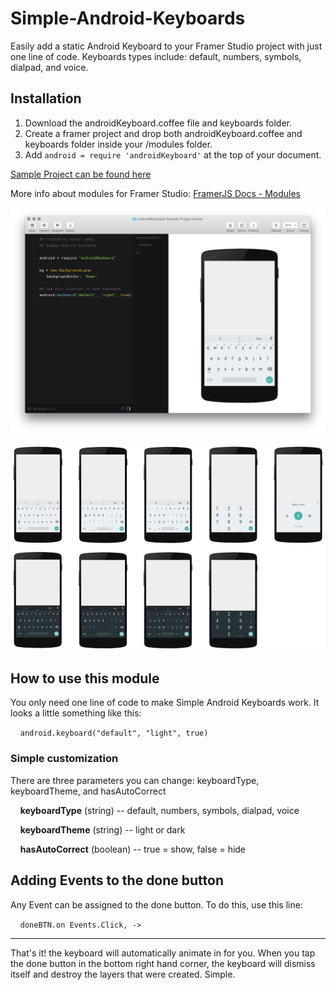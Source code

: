# Simple-Android-Keyboards
Easily add a static Android Keyboard to your Framer Studio project with just one line of code. Keyboards types include: default, numbers, symbols, dialpad, and voice.

## Installation

1. Download the androidKeyboard.coffee file and keyboards folder.
2. Create a framer project and drop both androidKeyboard.coffee and keyboards folder inside your /modules folder.
3. Add `android = require 'androidKeyboard'` at the top of your document.

[Sample Project can be found here](http://share.framerjs.com/zu4uu0o71rmx/)

More info about modules for Framer Studio: [FramerJS Docs - Modules](http://framerjs.com/docs/#modules)

![TextLayer](https://raw.githubusercontent.com/imaaronjames/Simple-Android-Keyboards/master/androidKeyboard-Sample-Project.framer/images/samplecode.png)

![TextLayer](https://raw.githubusercontent.com/imaaronjames/Simple-Android-Keyboards/master/androidKeyboard-Sample-Project.framer/images/keyboards.jpg)

## How to use this module
You only need one line of code to make Simple Android Keyboards work. It looks a little something like this:

&nbsp;&nbsp;&nbsp;&nbsp;`android.keyboard("default", "light", true)`

### Simple customization
There are three parameters you can change: keyboardType, keyboardTheme, and hasAutoCorrect

&nbsp;&nbsp;&nbsp;&nbsp;**keyboardType** (string) -- default, numbers, symbols, dialpad, voice

&nbsp;&nbsp;&nbsp;&nbsp;**keyboardTheme** (string) -- light or dark

&nbsp;&nbsp;&nbsp;&nbsp;**hasAutoCorrect** (boolean) -- true = show, false = hide

## Adding Events to the done button
Any Event can be assigned to the done button. To do this, use this line:

&nbsp;&nbsp;&nbsp;&nbsp;`doneBTN.on Events.Click, ->`

___
That's it! the keyboard will automatically animate in for you. When you tap the done button in the bottom right hand corner, the keyboard will dismiss itself and destroy the layers that were created. Simple.

